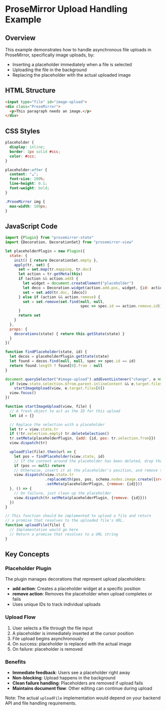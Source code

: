 # ProseMirror Upload Handling Example

## Overview

This example demonstrates how to handle asynchronous file uploads in ProseMirror, specifically image uploads, by:
- Inserting a placeholder immediately when a file is selected
- Uploading the file in the background
- Replacing the placeholder with the actual uploaded image

## HTML Structure

```html
<input type="file" id="image-upload">
<div class="ProseMirror">
  <p>This paragraph needs an image.</p>
</div>
```

## CSS Styles

```css
placeholder {
  display: inline;
  border: 1px solid #ccc;
  color: #ccc;
}

placeholder:after {
  content: "☁";
  font-size: 200%;
  line-height: 0.1;
  font-weight: bold;
}

.ProseMirror img {
  max-width: 100px;
}
```

## JavaScript Code

```javascript
import {Plugin} from "prosemirror-state"
import {Decoration, DecorationSet} from "prosemirror-view"

let placeholderPlugin = new Plugin({
  state: {
    init() { return DecorationSet.empty },
    apply(tr, set) {
      set = set.map(tr.mapping, tr.doc)
      let action = tr.getMeta(this)
      if (action && action.add) {
        let widget = document.createElement("placeholder")
        let deco = Decoration.widget(action.add.pos, widget, {id: action.add.id})
        set = set.add(tr.doc, [deco])
      } else if (action && action.remove) {
        set = set.remove(set.find(null, null,
                                  spec => spec.id == action.remove.id))
      }
      return set
    }
  },
  props: {
    decorations(state) { return this.getState(state) }
  }
})

function findPlaceholder(state, id) {
  let decos = placeholderPlugin.getState(state)
  let found = decos.find(null, null, spec => spec.id == id)
  return found.length ? found[0].from : null
}

document.querySelector("#image-upload").addEventListener("change", e => {
  if (view.state.selection.$from.parent.inlineContent && e.target.files.length)
    startImageUpload(view, e.target.files[0])
  view.focus()
})

function startImageUpload(view, file) {
  // A fresh object to act as the ID for this upload
  let id = {}

  // Replace the selection with a placeholder
  let tr = view.state.tr
  if (!tr.selection.empty) tr.deleteSelection()
  tr.setMeta(placeholderPlugin, {add: {id, pos: tr.selection.from}})
  view.dispatch(tr)

  uploadFile(file).then(url => {
    let pos = findPlaceholder(view.state, id)
    // If the content around the placeholder has been deleted, drop the image
    if (pos == null) return
    // Otherwise, insert it at the placeholder's position, and remove the placeholder
    view.dispatch(view.state.tr
                  .replaceWith(pos, pos, schema.nodes.image.create({src: url}))
                  .setMeta(placeholderPlugin, {remove: {id}}))
  }, () => {
    // On failure, just clean up the placeholder
    view.dispatch(tr.setMeta(placeholderPlugin, {remove: {id}}))
  })
}

// This function should be implemented to upload a file and return
// a promise that resolves to the uploaded file's URL.
function uploadFile(file) {
  // Implementation would go here
  // Return a promise that resolves to a URL string
}
```

## Key Concepts

### Placeholder Plugin
The plugin manages decorations that represent upload placeholders:
- **add action**: Creates a placeholder widget at a specific position
- **remove action**: Removes the placeholder when upload completes or fails
- Uses unique IDs to track individual uploads

### Upload Flow
1. User selects a file through the file input
2. A placeholder is immediately inserted at the cursor position
3. File upload begins asynchronously
4. On success: placeholder is replaced with the actual image
5. On failure: placeholder is removed

### Benefits
- **Immediate feedback**: Users see a placeholder right away
- **Non-blocking**: Upload happens in the background
- **Clean failure handling**: Placeholders are removed if upload fails
- **Maintains document flow**: Other editing can continue during upload

Note: The actual `uploadFile` implementation would depend on your backend API and file handling requirements.
